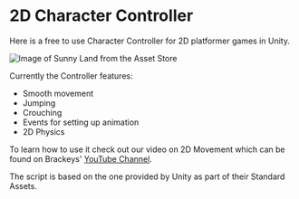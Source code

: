 # 2D Character Controller
Here is a free to use Character Controller for 2D platformer games in Unity.

![Image of Sunny Land from the Asset Store](http://i.imgur.com/ni1t2Wq.jpg)

Currently the Controller features:

- Smooth movement
- Jumping
- Crouching
- Events for setting up animation
- 2D Physics

To learn how to use it check out our video on 2D Movement which can be found on Brackeys' [YouTube Channel](http://youtube.com/brackeys).

The script is based on the one provided by Unity as part of their Standard Assets.
